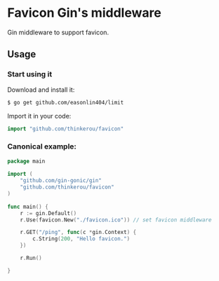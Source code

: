 # Favicon Gin's middleware

Gin middleware to support favicon.

## Usage

### Start using it

Download and install it:

```sh
$ go get github.com/easonlin404/limit
```

Import it in your code:

```go
import "github.com/thinkerou/favicon"
```

### Canonical example:

```go
package main
            
import (
    "github.com/gin-gonic/gin"
    "github.com/thinkerou/favicon"
)
            
func main() {
    r := gin.Default()
    r.Use(favicon.New("./favicon.ico")) // set favicon middleware 

    r.GET("/ping", func(c *gin.Context) {
        c.String(200, "Hello favicon.")
    })

    r.Run()

}
```
